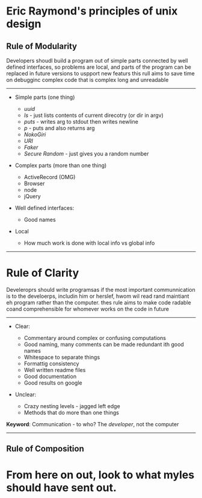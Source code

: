 # Eric Raymond's principles of unix design



## Rule of Modularity

Developers shoudl build a program out of simple parts connected by well defined interfaces, so problems are local, and  parts of the program can be replaced in future versions to uspport new featurs this rull aims to save time on debugginc complex code that is complex long and unreadable


---

* Simple parts (one thing)
    * *uuid*
    * *ls* - just lists contents of current direcotry (or dir in argv)
    * *puts* - writes arg to stdout then writes newline
    * *p* - puts and also returns arg
    * *NokoGiri*
    * *URI*
    * *Faker*
    * *Secure Random* - just gives you a random number

* Complex parts (more than one thing)
    * ActiveRecord (OMG)
    * Browser
    * node
    * jQuery


* Well defined interfaces:
    * Good names

* Local
    * How much work is done with local info vs global info


---

# Rule of Clarity

Develeroprs should write programsas if the most important communnication is to the develoerps, includin him or herslef, hwom wil read rand maintiant eh program rather than the computer.  thes rule aims to make code radable coand comprehensible for whomever works on the code in future

---

* Clear:
    * Commentary around complex or confusing computations
    * Good naming, many comments can be made redundant ith good names
    * Whitespace to separate things
    * Formattig consistency
    * Well written readme files
    * Good documentation
    * Good results on google

* Unclear:
    * Crazy nesting levels - jagged left edge
    * Methods that do more than one things

**Keyword**: Communication - to who? The *developer*, not the computer


---

## Rule of Composition

# From here on out, look to what myles should have sent out.
